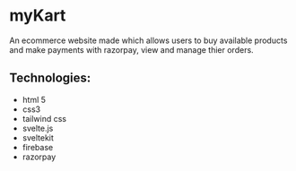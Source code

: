# myKart
An ecommerce website made which allows users to buy available products and make payments with razorpay, view and manage thier orders.

## Technologies:
- html 5
- css3
- tailwind css
- svelte.js
- sveltekit
- firebase
- razorpay
